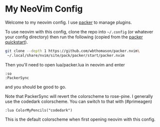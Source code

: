 # My NeoVim Config

Welcome to my neovim config.
I use [packer](https://github.com/wbthomason/packer.nvim) to manage plugins.

To use neovim with this config,
clone the repo into `~/.config` (or whatever your config directory)
then run the following (copied from the 
[packer quickstart](https://github.com/wbthomason/packer.nvim?tab=readme-ov-file#quickstart)).

```bash
git clone --depth 1 https://github.com/wbthomason/packer.nvim\
 ~/.local/share/nvim/site/pack/packer/start/packer.nvim
```

Then you'll need to open lua/packer.lua in neovim and enter

```
:so
:PackerSync
```

and you should be good to go.

Note that PackerSync will revert the colorscheme to rose-pine.
I generally use the codedark colorscheme. You can switch to that
with (#primeagen)

```
:lua ColorMyPencils("codedark")
```

This is the default colorscheme when first opening neovim with this config.
